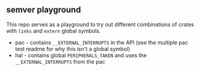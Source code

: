## semver playground

This repo serves as a playground to try out different combinations of crates with `links` and `extern` global symbols.

* pac - contains `__EXTERNAL_INTERRUPTS` in the API (see the multiple pac test readme for why this isn't a global symbol)
* hal - contains global `PERIPHERALS_TAKEN` and uses the `__EXTERNAL_INTERRUPTS` from the pac